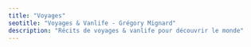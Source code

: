 ```yaml
---
title: "Voyages"
seotitle: "Voyages & Vanlife - Grégory Mignard"
description: "Récits de voyages & vanlife pour découvrir le monde"
---
```

